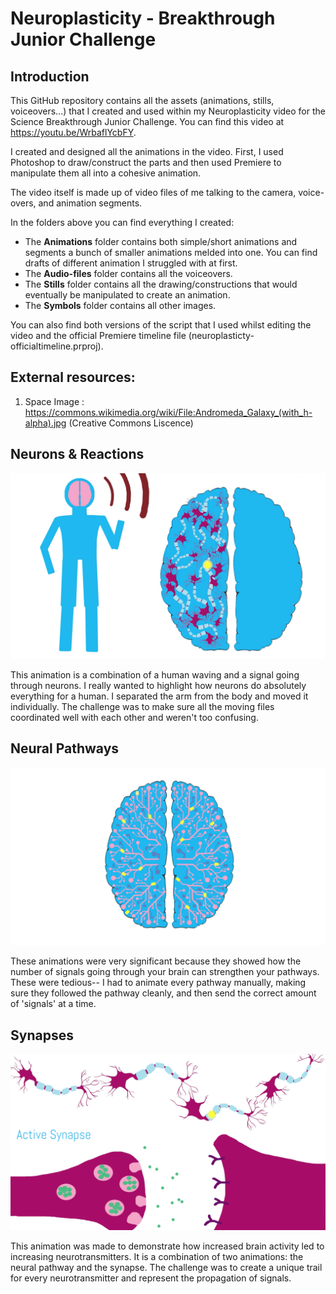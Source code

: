 # Neuroplasticity - Breakthrough Junior Challenge

## Introduction
This GitHub repository contains all the assets (animations, stills, voiceovers...) that I created and used within my Neuroplasticity video for the Science Breakthrough Junior Challenge. You can find this video at https://youtu.be/WrbaflYcbFY.

I created and designed all the animations in the video. First, I used Photoshop to draw/construct the parts and then used Premiere to manipulate them all into a cohesive animation. 

The video itself is made up of video files of me talking to the camera, voice-overs, and animation segments. 

In the folders above you can find everything I created: 
  - The **Animations** folder contains both simple/short animations and segments a bunch of smaller animations melded into one. You can find drafts of different animation I struggled with at first. 
  - The **Audio-files** folder contains all the voiceovers.
  - The **Stills** folder contains all the drawing/constructions that would eventually be manipulated to create an animation. 
  - The **Symbols** folder contains all other images. 
  
You can also find both versions of the script that I used whilst editing the video and the official Premiere timeline file (neuroplasticty-officialtimeline.prproj).

## External resources:
1) Space Image : https://commons.wikimedia.org/wiki/File:Andromeda_Galaxy_(with_h-alpha).jpg (Creative Commons Liscence)

## Neurons & Reactions

![Neurons](screenshots/neurons.png?raw=true "Neurons")

This animation is a combination of a human waving and a signal going through neurons. I really wanted to highlight how neurons do absolutely everything for a human. I separated the arm from the body and moved it individually. The challenge was to make sure all the moving files coordinated well with each other and weren't too confusing.


## Neural Pathways

![Pathways](screenshots/pathways.png?raw=true "Pathways")

These animations were very significant because they showed how the number of signals going through your brain can strengthen your pathways. These were tedious-- I had to animate every pathway manually, making sure they followed the pathway cleanly, and then send the correct amount of 'signals' at a time. 

## Synapses

![Synapes](screenshots/synapse.png?raw=true "Synapses")

This animation was made to demonstrate how increased brain activity led to increasing neurotransmitters. It is a combination of two animations: the neural pathway and the synapse. The challenge was to create a unique trail for every neurotransmitter and represent the propagation of signals.



  
  

